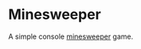 # Minesweeper

A simple console [minesweeper][minesweeper-wiki] game.

[minesweeper-wiki]: http://en.wikipedia.org/wiki/Minesweeper_(Windows)
